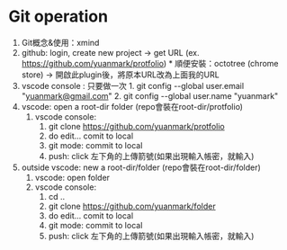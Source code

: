 # Git operation
1.    Git概念&使用：xmind
3.    github: login, create new project -> get URL (ex. https://github.com/yuanmark/protfolio)
    *    順便安裝：octotree (chrome store) -> 開啟此plugin後，將原本URL改為上面我的URL
2.    vscode console : 只要做一次
    1.    git config --global user.email "yuanmark@gmail.com"
    2.    git config --global user.name "yuanmark"
1. vscode: open a root-dir folder (repo會裝在root-dir/protfolio)
    1. vscode console:
        1. git clone https://github.com/yuanmark/protfolio
        1. do edit... comit to local
        1. git mode: commit to local
		1. push: click 左下角的上傳箭號(如果出現輸入帳密，就輸入)
1. outside vscode: new a root-dir/folder (repo會裝在root-dir/folder)
    1. vscode: open folder
    1. vscode console:
        1. cd ..
        1. git clone https://github.com/yuanmark/folder
        1. do edit... comit to local
        1. git mode: commit to local
		1. push: click 左下角的上傳箭號(如果出現輸入帳密，就輸入)
